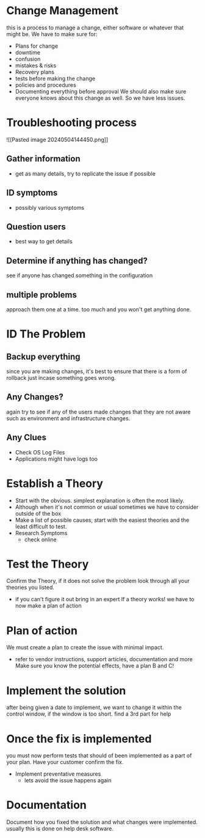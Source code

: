 # Change Management
this is a process to manage a change, either software or whatever that might be. We have to make sure for:
- Plans for change
- downtime
- confusion
- mistakes & risks
- Recovery plans
- tests before making the change
- policies and procedures
- Documenting everything before approval
We should also make sure everyone knows about this change as well. So we have less issues.
# Troubleshooting process
![[Pasted image 20240504144450.png]]
## Gather information
- get as many details, try to replicate the issue if possible
## ID symptoms
- possibly various symptoms
## Question users
- best way to get details
## Determine if anything has changed?
see if anyone has changed something in the configuration
## multiple problems
approach them one at a time. too much and you won't get anything done.
# ID The Problem
## Backup everything
since you are making changes, it's best to ensure that there is a form of rollback just incase something goes wrong.
## Any Changes?
again try to see if any of the users made changes that they are not aware such as environment and infrastructure changes.
## Any Clues
- Check OS Log Files
- Applications might have logs too
# Establish a Theory
- Start with the obvious. simplest explanation is often the most likely.
- Although when it's not common or usual sometimes we have to consider outside of the box
- Make a list of possible causes, start with the easiest theories and the least difficult to test.
- Research Symptoms
	- check online
# Test the Theory
Confirm the Theory, if it does not solve the problem look through all your theories you listed.
- if you can't figure it out bring in an expert
If a theory works! we have to now make a plan of action
# Plan of action
We must create a plan to create the issue with minimal impact.
- refer to vendor instructions, support articles, documentation and more
Make sure you know the potential effects, have a plan B and C!
# Implement the solution
after being given a date to implement, we want to change it within the control window, if the window is too short. find a 3rd part for help
# Once the fix is implemented
you must now perform tests that should of been implemented as a part of your plan. Have your customer confirm the fix.
- Implement preventative measures
	- lets avoid the issue happens again
# Documentation
Document how you fixed the solution and what changes were implemented. usually this is done on help desk software.